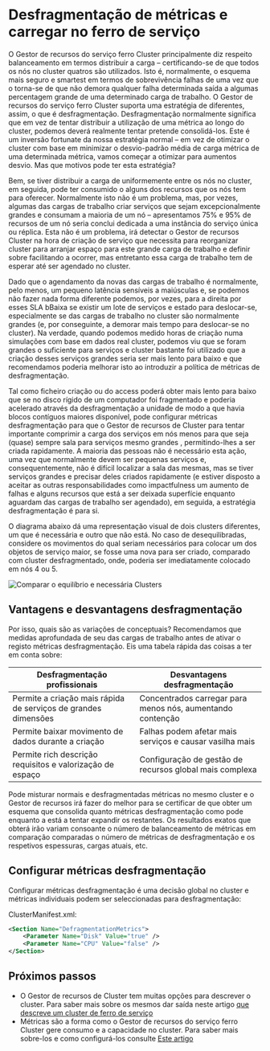 <properties
   pageTitle="Desfragmentação de métricas no serviço Azure ferro | Microsoft Azure"
   description="Uma descrição geral da utilização desfragmentação ou embalagem como uma estratégia de métricas no ferro de serviço"
   services="service-fabric"
   documentationCenter=".net"
   authors="masnider"
   manager="timlt"
   editor=""/>

<tags
   ms.service="Service-Fabric"
   ms.devlang="dotnet"
   ms.topic="article"
   ms.tgt_pltfrm="NA"
   ms.workload="NA"
   ms.date="08/19/2016"
   ms.author="masnider"/>

# <a name="defragmentation-of-metrics-and-load-in-service-fabric"></a>Desfragmentação de métricas e carregar no ferro de serviço
O Gestor de recursos do serviço ferro Cluster principalmente diz respeito balanceamento em termos distribuir a carga – certificando-se de que todos os nós no cluster quatros são utilizados. Isto é, normalmente, o esquema mais seguro e smartest em termos de sobrevivência falhas de uma vez que o torna-se de que não demora qualquer falha determinada saída a algumas percentagem grande de uma determinado carga de trabalho. O Gestor de recursos do serviço ferro Cluster suporta uma estratégia de diferentes, assim, o que é desfragmentação. Desfragmentação normalmente significa que em vez de tentar distribuir a utilização de uma métrica ao longo do cluster, podemos deverá realmente tentar pretende consolidá-los. Este é um inversão fortunate da nossa estratégia normal – em vez de otimizar o cluster com base em minimizar o desvio-padrão média de carga métrica de uma determinada métrica, vamos começar a otimizar para aumentos desvio. Mas que motivos pode ter esta estratégia?

Bem, se tiver distribuir a carga de uniformemente entre os nós no cluster, em seguida, pode ter consumido o alguns dos recursos que os nós tem para oferecer. Normalmente isto não é um problema, mas, por vezes, algumas das cargas de trabalho criar serviços que sejam excepcionalmente grandes e consumam a maioria de um nó – apresentamos 75% e 95% de recursos de um nó seria conclui dedicada a uma instância do serviço única ou réplica. Esta não é um problema, irá detectar o Gestor de recursos Cluster na hora de criação de serviço que necessita para reorganizar cluster para arranjar espaço para este grande carga de trabalho e definir sobre facilitando a ocorrer, mas entretanto essa carga de trabalho tem de esperar até ser agendado no cluster.

Dado que o agendamento da novas das cargas de trabalho é normalmente, pelo menos, um pequeno latência sensíveis a maiúsculas e, se podemos não fazer nada forma diferente podemos, por vezes, para a direita por esses SLA bBaixa se existir um lote de serviços e estado para deslocar-se, especialmente se das cargas de trabalho no cluster são normalmente grandes (e, por conseguinte, a demorar mais tempo para deslocar-se no cluster). Na verdade, quando podemos medido horas de criação numa simulações com base em dados real cluster, podemos viu que se foram grandes o suficiente para serviços e cluster bastante foi utilizado que a criação desses serviços grandes seria ser mais lento para baixo e que recomendamos poderia melhorar isto ao introduzir a política de métricas de desfragmentação.

Tal como ficheiro criação ou do access poderá obter mais lento para baixo que se no disco rígido de um computador foi fragmentado e poderia acelerado através da desfragmentação a unidade de modo a que havia blocos contíguos maiores disponível, pode configurar métricas desfragmentação para que o Gestor de recursos de Cluster para tentar importante comprimir a carga dos serviços em nós menos para que seja (quase) sempre sala para serviços mesmo grandes , permitindo-lhes a ser criada rapidamente. A maioria das pessoas não é necessário esta ação, uma vez que normalmente devem ser pequenas serviços e, consequentemente, não é difícil localizar a sala das mesmas, mas se tiver serviços grandes e precisar deles criados rapidamente (e estiver disposto a aceitar as outras responsabilidades como impactfulness um aumento de falhas e alguns recursos que está a ser deixada superfície enquanto aguardam das cargas de trabalho ser agendado), em seguida, a estratégia desfragmentação é para si.

O diagrama abaixo dá uma representação visual de dois clusters diferentes, um que é necessária e outro que não está. No caso de desequilibradas, considere os movimentos do qual seriam necessários para colocar um dos objetos de serviço maior, se fosse uma nova para ser criado, comparado com cluster desfragmentado, onde, poderia ser imediatamente colocado em nós 4 ou 5.

![Comparar o equilíbrio e necessária Clusters][Image1]

## <a name="defragmentation-pros-and-cons"></a>Vantagens e desvantagens desfragmentação
Por isso, quais são as variações de conceptuais? Recomendamos que medidas aprofundada de seu das cargas de trabalho antes de ativar o registo métricas desfragmentação. Eis uma tabela rápida das coisas a ter em conta sobre:

| Desfragmentação profissionais  | Desvantagens desfragmentação |
|----------------------|----------------------|
|Permite a criação mais rápida de serviços de grandes dimensões | Concentrados carregar para menos nós, aumentando contenção
|Permite baixar movimento de dados durante a criação    | Falhas podem afetar mais serviços e causar vasilha mais
|Permite rich descrição requisitos e valorização de espaço | Configuração de gestão de recursos global mais complexa

Pode misturar normais e desfragmentadas métricas no mesmo cluster e o Gestor de recursos irá fazer do melhor para se certificar de que obter um esquema que consolida quanto métricas desfragmentação como pode enquanto a está a tentar expandir os restantes. Os resultados exatos que obterá irão variam consoante o número de balanceamento de métricas em comparação comparadas o número de métricas de desfragmentação e os respetivos espessuras, cargas atuais, etc.

## <a name="configuring-defragmentation-metrics"></a>Configurar métricas desfragmentação
Configurar métricas desfragmentação é uma decisão global no cluster e métricas individuais podem ser seleccionadas para desfragmentação:

ClusterManifest.xml:

```xml
<Section Name="DefragmentationMetrics">
    <Parameter Name="Disk" Value="true" />
    <Parameter Name="CPU" Value="false" />
</Section>
```

## <a name="next-steps"></a>Próximos passos
- O Gestor de recursos de Cluster tem muitas opções para descrever o cluster. Para saber mais sobre os mesmos dar saída neste artigo [que descreve um cluster de ferro de serviço](service-fabric-cluster-resource-manager-cluster-description.md)
- Métricas são a forma como o Gestor de recursos do serviço ferro Cluster gere consumo e a capacidade no cluster. Para saber mais sobre-los e como configurá-los consulte [Este artigo](service-fabric-cluster-resource-manager-metrics.md)

[Image1]:./media/service-fabric-cluster-resource-manager-defragmentation-metrics/balancing-defrag-compared.png
